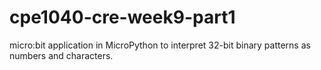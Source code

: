 # cpe1040-cre-week9-part1
micro:bit application in MicroPython to interpret 32-bit binary patterns as numbers and characters.
